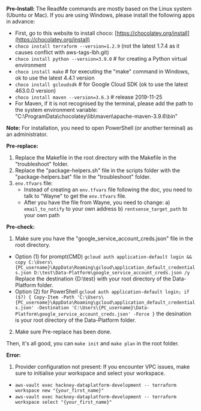 **Pre-Install:**
The ReadMe commands are mostly based on the Linux system (Ubuntu or Mac). If you are using Windows, please install the following apps in advance:
- First, go to this website to install choco: [https://chocolatey.org/install](https://chocolatey.org/install)
- `choco install terraform --version=1.2.9` (not the latest 1.7.4 as it causes conflict with aws-tags-lbh.git)
- `choco install python --version=3.9.0`  # for creating a Python virtual environment
- `choco install make` # for executing the "make" command in Windows, ok to use the latest 4.4.1 version
- `choco install gcloudsdk` # for Google Cloud SDK (ok to use the latest 463.0.0 version)
- `choco install maven --version=3.6.3` # release 2019-11-25
- For Maven, if it is not recognised by the terminal, please add the path to the system environment variable: "C:\\ProgramData\\chocolatey\\lib\\maven\\apache-maven-3.9.6\\bin"

**Note:** For installation, you need to open PowerShell (or another terminal) as an administrator.

**Pre-replace:**
1. Replace the Makefile in the root directory with the Makefile in the "troubleshoot" folder.
2. Replace the "package-helpers.sh" file in the scripts folder with the "package-helpers.bat" file in the "troubleshoot" folder.
3. `env.tfvars` file:
    - Instead of creating an `env.tfvars` file following the doc, you need to talk to "Wayne" to get the `env.tfvars` file.
    - After you have the file from Wayne, you need to change:
        a) `email_to_notify` to your own address
        b) `rentsense_target_path` to your own path

**Pre-check:**
1. Make sure you have the "google_service_account_creds.json" file in the root directory.
- Option (1) for prompt(CMD)  `gcloud auth application-default login && copy C:\Users\{PC_username}\AppData\Roaming\gcloud\application_default_credentials.json D:\test\Data-Platform\google_service_account_creds.json /y` Replace the destination {D:\test\} with your root directory of the Data-Platform folder.
- Option (2) for PowerShell `gcloud auth application-default login; if ($?) { Copy-Item -Path 'C:\Users\{PC_username}\AppData\Roaming\gcloud\application_default_credentials.json' -Destination 'C:\Users\{PC_username}\Data-Platform\google_service_account_creds.json' -Force }` the desination is your root directory of the Data-Platform folder.

2. Make sure Pre-replace has been done.

Then, it's all good, you can `make init` and `make plan` in the root folder.

**Error:**
1. Provider configuration not present: If you encounter VPC issues, make sure to initialise your workspace and select your workspace.
- `aws-vault exec hackney-dataplatform-development -- terraform workspace new "{your_first_name}"`
- `aws-vault exec hackney-dataplatform-development -- terraform workspace select "{your_first_name}"`
